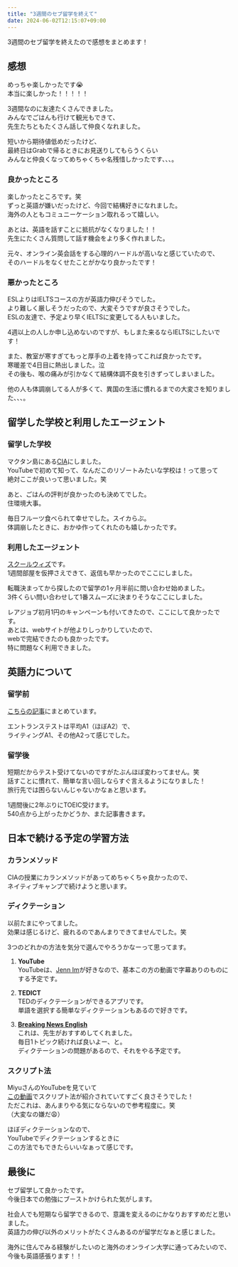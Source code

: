 ```yaml
---
title: "3週間のセブ留学を終えて"
date: 2024-06-02T12:15:07+09:00
---
```



3週間のセブ留学を終えたので感想をまとめます！

## 感想

めっちゃ楽しかったです😭  
本当に楽しかった！！！！！

3週間なのに友達たくさんできました。  
みんなでごはんも行けて観光もできて、  
先生たちともたくさん話して仲良くなれました。

短いから期待値低めだったけど、  
最終日はGrabで帰るときにお見送りしてもらうくらい  
みんなと仲良くなってめちゃくちゃ名残惜しかったです、、、。


### 良かったところ

楽しかったところです。笑  
ずっと英語が嫌いだったけど、今回で結構好きになれました。  
海外の人ともコミュニーケーション取れるって嬉しい。

あとは、英語を話すことに抵抗がなくなりました！！  
先生にたくさん質問して話す機会をより多く作れました。

元々、オンライン英会話をする心理的ハードルが高いなと感じていたので、  
そのハードルをなくせたことがかなり良かったです！


### 悪かったところ

ESLよりはIELTSコースの方が英語力伸びそうでした。  
より難しく厳しそうだったので、大変そうですが良さそうでした。  
ESLの友達で、予定より早くIELTSに変更してる人もいました。

4週以上の人しか申し込めないのですが、もしまた来るならIELTSにしたいです！


また、教室が寒すぎてもっと厚手の上着を持ってこれば良かったです。  
寒暖差で4日目に熱出しました。泣  
その後も、喉の痛みが引かなくて結構体調不良を引きずってしまいました。

他の人も体調崩してる人が多くて、異国の生活に慣れるまでの大変さを知りました、、、。

## 留学した学校と利用したエージェント

### 留学した学校

マクタン島にある[CIA](http://www.cebucia.com/jp/)にしました。  
YouTubeで初めて知って、なんだこのリゾートみたいな学校は！って思って  
絶対ここが良いって思いました。笑

あと、ごはんの評判が良かったのも決めてでした。  
住環境大事。

毎日フルーツ食べられて幸せでした。スイカらぶ。  
体調崩したときに、おかゆ作ってくれたのも嬉しかったです。


### 利用したエージェント

[スクールウィズ](https://schoolwith.me/)です。  
1週間部屋を仮押さえできて、返信も早かったのでここにしました。  

転職決まってから探したので留学の1ヶ月半前に問い合わせ始めました。    
3件くらい問い合わせして1番スムーズに決まりそうなここにしました。

レアジョブ初月1円のキャンペーンも付いてきたので、ここにして良かったです。   
あとは、webサイトが他よりしっかりしていたので、  
webで完結できたのも良かったです。  
特に問題なく利用できました。


## 英語力について

### 留学前

[こちらの記事](https://serina-yam.github.io/profile/jp/posts/How_I_studied_before_my_short-term_study_abroad_program/)にまとめています。  

エントランステストは平均A1（ほぼA2）で、  
ライティングA1、その他A2って感じでした。

### 留学後

短期だからテスト受けてないのですがたぶんほぼ変わってません。笑  
話すことに慣れて、簡単な言い回しならすぐ言えるようになりました！  
旅行先では困らないんじゃないかなぁと思います。

1週間後に2年ぶりにTOEIC受けます。  
540点から上がったかどうか、また記事書きます。

## 日本で続ける予定の学習方法


### カランメソッド

CIAの授業にカランメソッドがあってめちゃくちゃ良かったので、  
ネイティブキャンプで続けようと思います。

### ディクテーション

以前たまにやってました。  
効果は感じるけど、疲れるのであんまりできてませんでした。笑  

3つのどれかの方法を気分で選んでやろうかなーって思ってます。

1. **YouTube**  
YouTubeは、[Jenn Im](https://www.youtube.com/@imjennim/videos)が好きなので、基本この方の動画で字幕ありのものにする予定です。

2. **TEDICT**  
TEDのディクテーションができるアプリです。  
単語を選択する簡単なディクテーションもあるので好きです。

3. **[Breaking News English](https://breakingnewsenglish.com/)**  
これは、先生がおすすめしてくれました。  
毎日1トピック続ければ良いよー、と。  
ディクテーションの問題があるので、それをやる予定です。

### スクリプト法

MiyuさんのYouTubeを見ていて  
[この動画](https://youtu.be/9qcS5yIOepU?si=gRNpu2LD64fC6TTq)でスクリプト法が紹介されていてすごく良さそうでした！  
ただこれは、あんまりやる気にならないので参考程度に。笑  
（大変なの嫌だ😩）

ほぼディクテーションなので、  
YouTubeでディクテーションするときに  
この方法でもできたらいいなぁって感じです。

## 最後に

セブ留学して良かったです。  
今後日本での勉強にブーストかけられた気がします。

社会人でも短期なら留学できるので、意識を変えるのにかなりおすすめだと思いました。  
英語力の伸び以外のメリットがたくさんあるのが留学だなぁと感じました。

海外に住んでみる経験がしたいのと海外のオンライン大学に通ってみたいので、  
今後も英語感張ります！！
